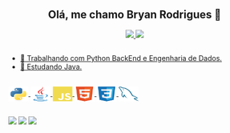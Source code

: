 <div align="center"> 
  <h2> Olá, me chamo Bryan Rodrigues 👋
 </div>

<div align="center">
  <a href="https://github.com/ntcbryan">
  <img height="175em" src="https://github-readme-stats.vercel.app/api?username=ntcbryan&show_icons=true&theme=dracula&include_all_commits=true&count_private=true"/>
  <img height="175em" src="https://github-readme-stats.vercel.app/api/top-langs/?username=ntcbryan&layout=compact&langs_count=7&theme=dracula"/>
</div>

##

- 🔭 Trabalhando com Python BackEnd e Engenharia de Dados.
- 🌱 Estudando Java.

<div style="display: inline_block"><br>
  <img align="center" alt="bryan-Python" height="30" width="40" src="https://raw.githubusercontent.com/devicons/devicon/master/icons/python/python-original.svg">
  <img align="center" alt="Bryan-Java" height="30" width="40" src="https://raw.githubusercontent.com/devicons/devicon/master/icons/java/java-original.svg">
  <img align="center" alt="Bryan-Js" height="30" width="40" src="https://raw.githubusercontent.com/devicons/devicon/master/icons/javascript/javascript-plain.svg">
  <img align="center" alt="Bryan-HTML" height="30" width="40" src="https://raw.githubusercontent.com/devicons/devicon/master/icons/html5/html5-original.svg">
  <img align="center" alt="Bryan-CSS" height="30" width="40" src="https://raw.githubusercontent.com/devicons/devicon/master/icons/css3/css3-original.svg">
  <img align="center" alt="Bryan-Csharp" height="30" width="40" src="https://raw.githubusercontent.com/devicons/devicon/master/icons/mysql/mysql-original.svg">
</div>

##

<div> 
  <a href="https://www.instagram.com/remobryan/" target="_blank"><img src="https://img.shields.io/badge/-Instagram-%23E4405F?style=for-the-badge&logo=instagram&logoColor=white" target="_blank"></a>
  <a href = "mailto:bryanrodrigues899@gmail.com"><img src="https://img.shields.io/badge/-Gmail-%23333?style=for-the-badge&logo=gmail&logoColor=white" target="_blank"></a>
  <a href="https://www.linkedin.com/in/bryanrodrigues899/" target="_blank"><img src="https://img.shields.io/badge/-LinkedIn-%230077B5?style=for-the-badge&logo=linkedin&logoColor=white" target="_blank"></a> 
 
 
</div>
  
